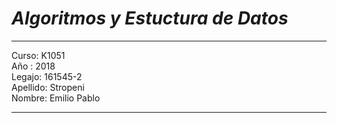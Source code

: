 # ***Algoritmos y Estuctura de Datos***

---

Curso: K1051<br>
Año : 2018<br>
Legajo: 161545-2<br>
Apellido: Stropeni<br>
Nombre: Emilio Pablo<br>

---

